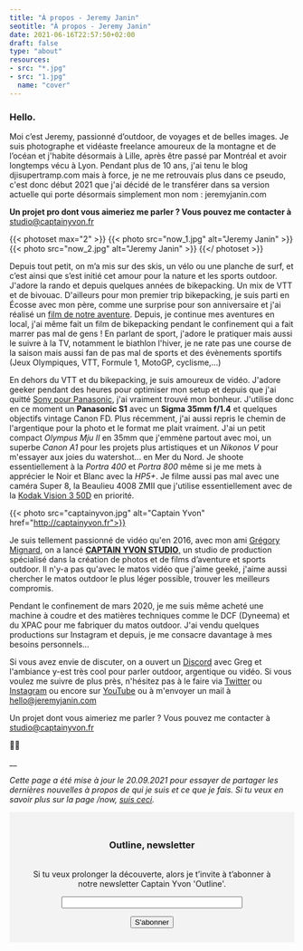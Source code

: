 ```yaml
---
title: "À propos - Jeremy Janin"
seotitle: "À propos - Jeremy Janin"
date: 2021-06-16T22:57:50+02:00
draft: false
type: "about"
resources:
- src: "*.jpg"
- src: "1.jpg"
  name: "cover"
---
```



### Hello.

Moi c’est Jeremy, passionné d’outdoor, de voyages et de belles images. Je suis photographe et vidéaste freelance amoureux de la montagne et de l’océan et j'habite désormais à Lille, après être passé par Montréal et avoir longtemps vécu à Lyon. Pendant plus de 10 ans, j'ai tenu le blog djisupertramp.com mais à force, je ne me retrouvais plus dans ce pseudo, c'est donc début 2021 que j'ai décidé de le transférer dans sa version actuelle qui porte désormais simplement mon nom : jeremyjanin.com

**Un projet pro dont vous aimeriez me parler ? Vous pouvez me contacter à** [studio@captainyvon.fr](mailto:studio@captainyvon.fr)


{{< photoset max="2" >}}
  {{< photo src="now_1.jpg" alt="Jeremy Janin" >}}
  {{< photo src="now_2.jpg" alt="Jeremy Janin" >}}
{{</ photoset >}}

Depuis tout petit, on m’a mis sur des skis, un vélo ou une planche de surf, et c’est ainsi que s’est initié cet amour pour la nature et les sports outdoor. J'adore la rando et depuis quelques années de bikepacking. Un mix de VTT et de bivouac. D'ailleurs pour mon premier trip bikepacking, je suis parti en Écosse avec mon père, comme une surprise pour son anniversaire et j'ai réalisé un [film de notre aventure](http://jeremyjanin.com/bikepacking-fatbike-en-ecosse-avec-mon-pere/). Depuis, je continue mes aventures en local, j'ai même fait un film de bikepacking pendant le confinement qui a fait marrer pas mal de gens ! En parlant de sport, j'adore le pratiquer mais aussi le suivre à la TV, notamment le biathlon l'hiver, je ne rate pas une course de la saison mais aussi fan de pas mal de sports et des évènements sportifs (Jeux Olympiques, VTT, Formule 1, MotoGP, cyclisme,...)

En dehors du VTT et du bikepacking, je suis amoureux de vidéo. J'adore geeker pendant des heures pour optimiser mon setup et depuis que j'ai quitté [Sony pour Panasonic](http://jeremyjanin.com/matos-photo-video-pourquoi-jai-quitte-sony-pour-le-panasonic-s1/), j'ai vraiment trouvé mon bonheur. J'utilise donc en ce moment un **Panasonic S1** avec un **Sigma 35mm f/1.4** et quelques objectifs vintage Canon FD. Plus récemment, j'ai aussi repris le chemin de l'argentique pour la photo et le format me plait vraiment. J'ai un petit compact _Olympus Mju II_ en 35mm que j'emmène partout avec moi, un superbe _Canon A1_ pour les projets plus artistiques et un _Nikonos V_ pour m'essayer aux joies du watershot... en Mer du Nord. Je shoote essentiellement à la _Portra 400_ et _Portra 800_ même si je me mets à apprécier le Noir et Blanc avec la _HP5+_. Je filme aussi pas mal avec une caméra Super 8, la Beaulieu 4008 ZMII que j'utilise essentiellement avec de la [Kodak Vision 3 50D](https://www.digit-photo.com/KODAK-Film-Vision3-50D-8mm-pour-Camera-Super-8-rKODAKKS850D.html?dpa_id=21) en priorité.

{{< photo src="captainyvon.jpg" alt="Captain Yvon" href="http://captainyvon.fr">}}

Je suis tellement passionné de vidéo qu'en 2016, avec mon ami [Grégory Mignard](https://gregorymignard.com/), on a lancé [**CAPTAIN YVON STUDIO**,](https://captainyvon.fr/) un studio de production spécialisé dans la création de photos et de films d’aventure et sports outdoor. Il n'y-a pas qu'avec le matos vidéo que j'aime geeké, j'aime aussi chercher le matos outdoor le plus léger possible, trouver les meilleurs compromis.

Pendant le confinement de mars 2020, je me suis même acheté une machine à coudre et des matières techniques comme le DCF (Dyneema) et du XPAC pour me fabriquer du matos outdoor. J'ai vendu quelques productions sur Instagram et depuis, je me consacre davantage à mes besoins personnels...

Si vous avez envie de discuter, on a ouvert un [Discord](https://discord.gg/JPNgxUmbmf) avec Greg et l'ambiance y-est très cool pour parler outdoor, argentique ou vidéo. Si vous voulez me suivre de plus près, n'hésitez pas à le faire via [Twitter](http://twitter.com/jeremyjanin) ou [Instagram](http://instagram.com/jeremy.janin) ou encore sur [YouTube](http://youtube.com/djisupertramp) ou à m'envoyer un mail à [hello@jeremyjanin.com](mailto:hello@jeremyjanin.com)

Un projet dont vous aimeriez me parler ? Vous pouvez me contacter à [studio@captainyvon.fr](mailto:studio@captainyvon.fr)

✌🏻

\_\_

_Cette page a été mise à jour le 20.09.2021 pour essayer de partager les dernières nouvelles à propos de qui je suis et ce que je fais. Si tu veux en savoir plus sur la page /now, [suis ceci](https://nownownow.com/about)._


<form style="max-width: 57rem!important; background-color: #F3F3F3;border:1px solid #F3F3F3;padding:24px;text-align:center;" action="https://tinyletter.com/captainyvon" method="post" target="popupwindow" onsubmit="window.open('https://tinyletter.com/captainyvon', 'popupwindow', 'scrollbars=yes,width=800,height=600');return true"><p><label for="tlemail"><h3>Outline, newsletter</h3></br>Si tu veux prolonger la découverte, alors je t’invite à t’abonner à notre newsletter Captain Yvon 'Outline'.</label></p><p><input type="text" style="width:320px" name="email" id="tlemail" /></p><input type="hidden" value="1" name="embed"/><input class="button" type="submit" value="S'abonner" /></form>
